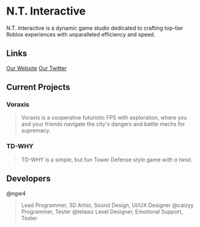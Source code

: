 # N.T. Interactive
N.T. Interactive is a dynamic game studio dedicated to crafting top-tier Roblox experiences with unparalleled efficiency and speed.

## Links

[Our Website](https://nti.ngw4.me/)
[Our Twitter](https://x.com/nt_interactive)

## Current Projects
### Voraxis
> Voraxis is a cooperative futuristic FPS with exploration, where you and your friends navigate the city's dangers and battle mechs for supremacy.
### TD-WHY
> TD-WHY is a simple, but fun Tower Defense style game *with a twist*.

## Developers
@ngw4
> Lead Programmer,
> 3D Artist,
> Sound Design,
> UI/UX Designer
@caizyy 
> Programmer,
> Tester
@telawz
> Level Designer,
> Emotional Support,
> Tester
